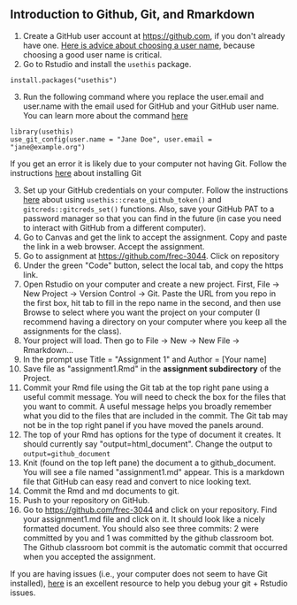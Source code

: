 ## Introduction to Github, Git, and Rmarkdown

1. Create a GitHub user account at https://github.com, if you don't already have one.  [Here is advice about choosing a user name](https://happygitwithr.com/github-acct.html#username-advice), because choosing a good user name is critical.
2. Go to Rstudio and install the `usethis` package. 
```
install.packages("usethis")
```
3. Run the following command where you replace the user.email and user.name with the email used for GitHub and your GitHub user name.  You can learn more about the command [here](https://happygitwithr.com/hello-git.html#hello-git)
```
library(usethis)
use_git_config(user.name = "Jane Doe", user.email = "jane@example.org")
```
If you get an error it is likely due to your computer not having Git.  Follow the instructions [here](https://happygitwithr.com/install-git.html) about installing Git

3. Set up your GitHub credentials on your computer.  Follow the instructions [here](https://happygitwithr.com/https-pat.html#tldr) about using `usethis::create_github_token()` and `gitcreds::gitcreds_set()` functions.  Also, save your GitHub PAT to a password manager so that you can find in the future (in case you need to interact with GitHub from a different computer).
4. Go to Canvas and get the link to accept the assignment.  Copy and paste the link in a web browser.  Accept the assignment.
5. Go to assignment at https://github.com/frec-3044.  Click on repository
6. Under the green "Code" button, select the local tab, and copy the https link.
7. Open Rstudio on your computer and create a new project. First, File -> New Project -> Version Control -> Git.  Paste the URL from you repo in the first box, hit tab to fill in the repo name in the second, and then use Browse to select where you want the project on your computer (I recommend having a directory on your computer where you keep all the assignments for the class).
8. Your project will load.  Then go to File -> New -> New File -> Rmarkdown... 
9. In the prompt use Title =  "Assignment 1" and Author = [Your name]
10. Save file as "assignment1.Rmd" in the **assignment subdirectory** of the Project.
11. Commit your Rmd file using the Git tab at the top right pane using a useful commit message. You will need to check the box for the files that you want to commit. A useful message helps you broadly remember what you did to the files that are included in the commit.  The Git tab may not be in the top right panel if you have moved the panels around.
9.  The top of your Rmd has options for the type of document it creates.  It should currently say "output=html_document".  Change the output to `output=github_document`
10. Knit (found on the top left pane) the document a to github_document.  You will see a file named "assignment1.md" appear.  This is a markdown file that GitHub can easy read and convert to nice looking text.
11. Commit the Rmd and md documents to git.
12. Push to your repository on GitHub.
13. Go to https://github.com/frec-3044 and click on your repository. Find your assignment1.md file and click on it.  It should look like a nicely formatted document. You should also see three commits: 2 were committed by you and 1 was committed by the github classroom bot.  The Github classroom bot commit is the automatic commit that occurred when you accepted the assignment.

If you are having issues (i.e., your computer does not seem to have Git installed), [here](https://happygitwithr.com/index.html) is an excellent resource to help you debug your git + Rstudio issues.
